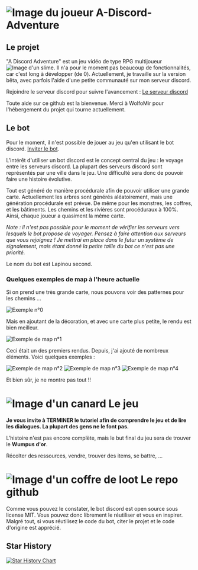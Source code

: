 # ![Image du joueur](src/main/resources/textures/sprites/playerV1.png) A-Discord-Adventure

## Le projet

"A Discord Adventure" est un jeu vidéo de type RPG multijoueur ![Image d'un slime](src/main/resources/textures/sprites/slime.png). Il n'a pour le moment pas beaucoup de fonctionnalités,
car c'est long à développer (de 0). Actuellement, je travaille sur la version bêta, avec parfois l'aide d'une petite communauté
sur mon serveur discord.

Rejoindre le serveur discord pour suivre l'avancement : [Le serveur discord](https://discord.gg/gq3WuZ2uSR)

Toute aide sur ce github est la bienvenue. Merci à WolfoMir pour l'hébergement du projet qui tourne actuellement.

## Le bot

Pour le moment, il n'est possible de jouer au jeu qu'en utilisant le bot
discord. [Inviter le bot](https://discord.com/api/oauth2/authorize?client_id=854378559539511346&permissions=542058610129&scope=applications.commands%20bot).

L'intérêt d'utiliser un bot discord est le concept central du jeu : le voyage entre les serveurs discord. La plupart des
serveurs discord sont représentés par une ville dans le jeu. Une difficulté sera donc de pouvoir faire une histoire
évolutive.

Tout est généré de manière procédurale afin de pouvoir utiliser une grande carte. Actuellement les arbres sont générés
aléatoirement, mais une génération procédurale est prévue. De même pour les monstres, les coffres, et les bâtiments. Les
chemins et les rivières sont procéduraux à 100%. Ainsi, chaque joueur a
quasiment la même carte.

_Note : il n'est pas possible pour le moment de vérifier les serveurs vers lesquels le bot propose de voyager. Pensez à
faire attention aux serveurs que vous rejoignez ! Je mettrai en place dans le futur un système de signalement, mais
étant
donné la petite taille du bot ce n'est pas une priorité._

Le nom du bot est Lapinou second.

### Quelques exemples de map à l'heure actuelle

Si on prend une très grande carte, nous pouvons voir des patternes pour les chemins ...

![Exemple n°0](paths.png)

Mais en ajoutant de la décoration, et avec une carte plus petite, le rendu est bien meilleur.

![Exemple de map n°1](images_readme/map_exemple1.png)

Ceci était un des premiers rendus. Depuis, j'ai ajouté de nombreux éléments. Voici quelques exemples :

![Exemple de map n°2](images_readme/map_exemple2.png) ![Exemple de map n°3](images_readme/map_exemple3.png) ![Exemple de map n°4](images_readme/map_exemple4.png)

Et bien sûr, je ne montre pas tout !!

# ![Image d'un canard](src/main/resources/textures/sprites/duck.png) Le jeu

**Je vous invite à TERMINER le tutoriel afin de comprendre le jeu et de lire les dialogues. La plupart des gens ne le
font pas.**

L'histoire n'est pas encore complète, mais le but final du jeu sera de trouver le **Wumpus d'or**.

Récolter des ressources, vendre, trouver des items, se battre, ...

# ![Image d'un coffre de loot](src/main/resources/textures/sprites/chest.png) Le repo github

Comme vous pouvez le constater, le bot discord est open source sous license MIT. Vous pouvez donc librement le
réutiliser et vous en inspirer. Malgré tout, si vous réutilisez le code du bot, citer le projet et le code d'origine est
apprécié.

## Star History

[![Star History Chart](https://api.star-history.com/svg?repos=Alexiscomete/A-Discord-Adventure&type=Date)](https://star-history.com/#Alexiscomete/A-Discord-Adventure&Date)
